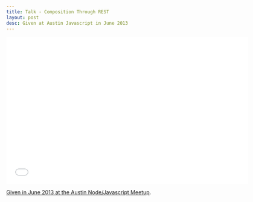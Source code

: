 ```yaml
---
title: Talk - Composition Through REST
layout: post
desc: Given at Austin Javascript in June 2013
---
```


<iframe width="640" height="390" src="//www.youtube.com/embed/g680Xv9Aa74" frameborder="0" allowfullscreen></iframe>

[Given in June 2013 at the Austin Node/Javascript Meetup](http://www.youtube.com/watch?v=g680Xv9Aa74#t=4).